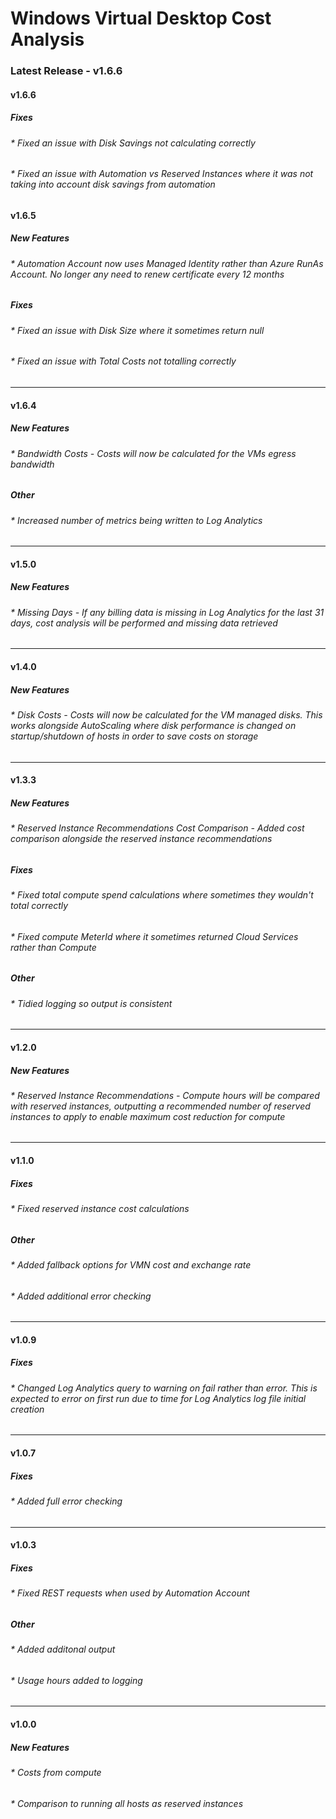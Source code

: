 
# Windows Virtual Desktop Cost Analysis


### Latest Release - v1.6.6
#### v1.6.6
##### Fixes
###### * Fixed an issue with Disk Savings not calculating correctly
###### * Fixed an issue with Automation vs Reserved Instances where it was not taking into account disk savings from automation
#### v1.6.5
##### New Features
###### * Automation Account now uses Managed Identity rather than Azure RunAs Account. No longer any need to renew certificate every 12 months
##### Fixes
###### * Fixed an issue with Disk Size where it sometimes return null
###### * Fixed an issue with Total Costs not totalling correctly
---
#### v1.6.4
##### New Features
###### * Bandwidth Costs - Costs will now be calculated for the VMs egress bandwidth
##### Other
###### * Increased number of metrics being written to Log Analytics
---
#### v1.5.0
##### New Features
###### * Missing Days - If any billing data is missing in Log Analytics for the last 31 days, cost analysis will be performed and missing data retrieved
---
#### v1.4.0
##### New Features
###### * Disk Costs - Costs will now be calculated for the VM managed disks. This works alongside AutoScaling where disk performance is changed on startup/shutdown of hosts in order to save costs on storage 
----
#### v1.3.3
##### New Features
###### * Reserved Instance Recommendations Cost Comparison - Added cost comparison alongside the reserved instance recommendations
##### Fixes
###### * Fixed total compute spend calculations where sometimes they wouldn't total correctly
###### * Fixed compute MeterId where it sometimes returned Cloud Services rather than Compute
##### Other
###### * Tidied logging so output is consistent
---
#### v1.2.0
##### New Features
###### * Reserved Instance Recommendations - Compute hours will be compared with reserved instances, outputting a recommended number of reserved instances to apply to enable maximum cost reduction for compute
---
#### v1.1.0
##### Fixes
###### * Fixed reserved instance cost calculations
##### Other
###### * Added fallback options for VMN cost and exchange rate
###### * Added additional error checking
---
#### v1.0.9
##### Fixes
###### * Changed Log Analytics query to warning on fail rather than error. This is expected to error on first run due to time for Log Analytics log file initial creation
---
#### v1.0.7
##### Fixes
###### * Added full error checking
---
#### v1.0.3
##### Fixes
###### * Fixed REST requests when used by Automation Account
##### Other
###### * Added additonal output
###### * Usage hours added to logging
---
#### v1.0.0
##### New Features
###### * Costs from compute 
###### * Comparison to running all hosts as reserved instances
